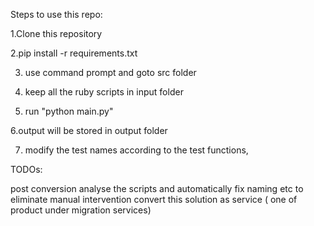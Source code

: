 Steps to use this repo:


1.Clone this repository

2.pip install -r requirements.txt

3. use command prompt and goto src folder

4. keep all the ruby scripts in input folder

5. run "python main.py"

6.output will be stored in output folder

7. modify the test names according to the test functions,

TODOs:

post conversion analyse the scripts and automatically fix naming etc to eliminate manual intervention
convert this solution as service ( one of product under migration services)
